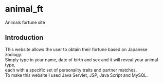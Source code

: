 # animal_ft
Animals fortune site
<h2>Introduction</h2>
This website allows the user to obtain their  fortune based on Japanese zoology. 
<br>Simply type in your name, date of birth and sex and it will reveal your animal type,
<br>each with a specific set of personality traits and partner matches.
<br>To make this website I used Java Servlet, JSP, Java Script and MySQL.
